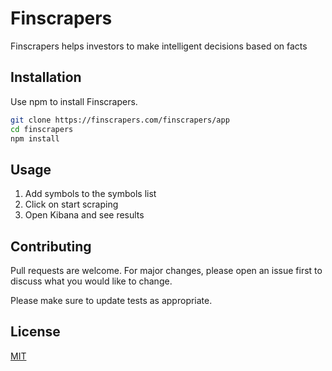 # Finscrapers

Finscrapers helps investors to make intelligent decisions based on facts

## Installation

Use npm to install Finscrapers.

```bash
git clone https://finscrapers.com/finscrapers/app
cd finscrapers
npm install
```

## Usage

1. Add symbols to the symbols list
2. Click on start scraping
3. Open Kibana and see results

## Contributing
Pull requests are welcome. For major changes, please open an issue first to discuss what you would like to change.

Please make sure to update tests as appropriate.

## License
[MIT](https://choosealicense.com/licenses/mit/)